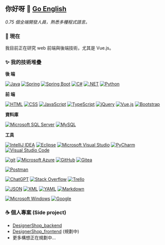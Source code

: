 ## 你好呀 👋 [Go English](./README.md)

_0.75 個全端開發人員，熟悉多種程式語言。_

### 🔭 現在

我目前正在研究 web 前端與後端技術，尤其是 Vue.js。

### ✨ 我的技術堆疊

**後 端**

[![Java](https://custom-icon-badges.demolab.com/badge/Java-ED8B00?style=flat-square&logo=java&logoColor=white)](https://www.java.com/)
[![Spring](https://img.shields.io/badge/Spring-6DB33F?style=flat-square&logo=spring&logoColor=white)](https://spring.io/)
[![Spring Boot](https://img.shields.io/badge/Spring%20Boot-6DB33F?style=flat-square&logo=springboot&logoColor=white)](https://spring.io/projects/spring-boot)
[![C#](https://custom-icon-badges.demolab.com/badge/C%23-239120?style=flat-square&logo=cshrp&logoColor=white)](https://learn.microsoft.com/en-us/dotnet/csharp/)
[![.NET](https://img.shields.io/badge/.NET-512BD4?style=flat-square&logo=dotnet&logoColor=white)](https://dotnet.microsoft.com/)
[![Python](https://img.shields.io/badge/Python-3776AB?style=flat-square&logo=python&logoColor=white)](https://www.python.org/)

**前 端**

[![HTML](https://img.shields.io/badge/HTML-E34F26?style=flat-square&logo=html5&logoColor=white)](https://whatwg.org/)
[![CSS](https://img.shields.io/badge/CSS-1572B6?style=flat-square&logo=css3&logoColor=white)](#)
[![JavaScript](https://img.shields.io/badge/JavaScript-F7DF1E?style=flat-square&logo=javascript&logoColor=white)](https://ecma-international.org/publications-and-standards/standards/ecma-262/)
[![TypeScript](https://img.shields.io/badge/TypeScript-3178C6?style=flat-square&logo=typescript&logoColor=white)](https://www.typescriptlang.org/)
[![jQuery](https://img.shields.io/badge/jQuery-0769AD?style=flat-square&logo=jquery&logoColor=white)](https://jquery.com/)
[![Vue.js](https://img.shields.io/badge/Vue.js-4FC08D?style=flat-square&logo=vuedotjs&logoColor=white)](https://vuejs.org/)
[![Bootstrap](https://img.shields.io/badge/Bootstrap-7952B3?style=flat-square&logo=bootstrap&logoColor=white)](https://getbootstrap.com/)

**資料庫**

[![Microsoft SQL Server](https://custom-icon-badges.demolab.com/badge/Microsoft%20SQL%20Server-CC2927?style=flat-square&logo=sqlserver&logoColor=white)](https://azure.microsoft.com/?ocid=cloudplat_hp)
[![MySQL](https://img.shields.io/badge/MySQL-4479A1?style=flat-square&logo=mysql&logoColor=white)](https://www.mysql.com/)

**工具**

[![IntelliJ IDEA](https://img.shields.io/badge/IntelliJ%20IDEA-000000?style=flat-square&logo=intellij-idea&logoColor=white)](https://www.jetbrains.com/idea/)
[![Eclipse](https://img.shields.io/badge/Eclipse-FE7A16?style=flat-square&logo=Eclipse&logoColor=white)](https://www.eclipse.org/)
[![Microsoft Visual Studio](https://custom-icon-badges.demolab.com/badge/Microsoft%20Visual%20Studio-5C2D91?style=flat-square&logo=visual-studio&logoColor=white)](https://visualstudio.microsoft.com/)
[![PyCharm](https://img.shields.io/badge/PyCharm-000000?style=flat-square&logo=pycharm&logoColor=white)](https://www.jetbrains.com/pycharm/)
[![Visual Studio Code](https://custom-icon-badges.demolab.com/badge/Visual%20Studio%20Code-0078d7?style=flat-square&logo=vsc&logoColor=white)](https://code.visualstudio.com/)

[![git](https://img.shields.io/badge/git-F05032?style=flat-square&logo=git&logoColor=white)](https://git-scm.com/)
[![Microsoft Azure](https://custom-icon-badges.demolab.com/badge/Microsoft%20Azure-0089D6?style=flat-square&logo=msazure&logoColor=white)](https://azure.microsoft.com/)
[![GitHub](https://img.shields.io/badge/GitHub-121011?style=flat-square&logo=github&logoColor=white)](https://github.com/)
[![Gitea](https://img.shields.io/badge/Gitea-6eaa5b?style=flat-square&logo=gitea&logoColor=white)](https://about.gitea.com/)

[![Postman](https://img.shields.io/badge/Postman-FF6C37?style=flat-square&logo=postman&logoColor=white)](https://www.postman.com/)

[![ChatGPT](https://img.shields.io/badge/ChatGPT-74aa9c?style=flat-square&logo=openai&logoColor=white)](https://chatgpt.com/)
[![Stack Overflow](https://img.shields.io/badge/Stack%20Overflow-FE7A16?style=flat-square&logo=stack-overflow&logoColor=white)](https://stackoverflow.com/)
[![Trello](https://img.shields.io/badge/Trello-0052CC?style=flat-square&logo=trello&logoColor=white)](https://trello.com/)

[![JSON](https://img.shields.io/badge/JSON-000000?style=flat-square&logo=json&logoColor=white)](https://www.json.org/json-en.html)
[![XML](https://img.shields.io/badge/XML-767C52?style=flat-square&logo=xml&logoColor=white)](https://www.w3.org/XML/)
[![YAML](https://img.shields.io/badge/YAML-CB171E?style=flat-square&logo=yaml&logoColor=white)](https://yaml.org/)
[![Markdown](https://img.shields.io/badge/Markdown-000000?style=flat-square&logo=markdown&logoColor=white)](https://daringfireball.net/projects/markdown/)

[![Microsoft Windows](https://custom-icon-badges.demolab.com/badge/Microsoft%20Windows-0078D6?style=flat-square&logo=windows11&logoColor=white)](https://www.microsoft.com/windows)
[![Google](https://img.shields.io/badge/Google-4285F4?style=flat-square&logo=google&logoColor=white)](https://www.google.com/)

### ☕ 個人專案 (Side project)

- [DesignerShop_backend](https://github.com/s9971212/DesignerShop_backend)
- [DesignerShop_frontend](https://github.com/s9971212/DesignerShop_frontend) (規劃中)
- 更多構想正在規劃中...
